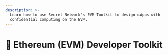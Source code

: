 ```yaml
---
description: >-
  Learn how to use Secret Network's EVM Toolkit to design dApps with
  confidential computing on the EVM.
---
```


# 🤝 Ethereum (EVM) Developer Toolkit

